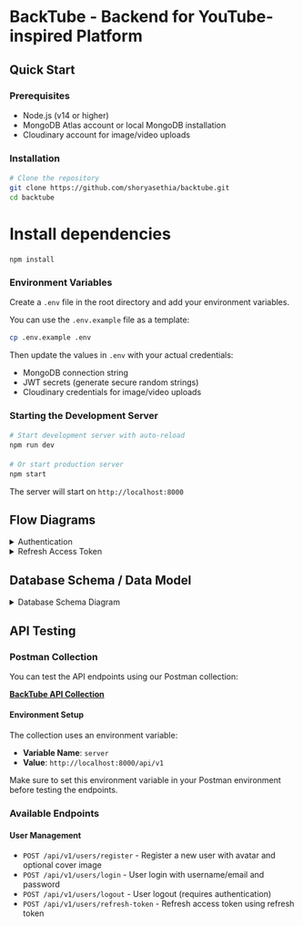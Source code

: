 # BackTube - Backend for YouTube-inspired Platform

## Quick Start

### Prerequisites
- Node.js (v14 or higher)
- MongoDB Atlas account or local MongoDB installation
- Cloudinary account for image/video uploads

### Installation
```bash
# Clone the repository
git clone https://github.com/shoryasethia/backtube.git
cd backtube
```
# Install dependencies
```
npm install
```
### Environment Variables
Create a `.env` file in the root directory and add your environment variables. 

You can use the `.env.example` file as a template:
```bash
cp .env.example .env
```

Then update the values in `.env` with your actual credentials:
- MongoDB connection string
- JWT secrets (generate secure random strings)
- Cloudinary credentials for image/video uploads

### Starting the Development Server
```bash
# Start development server with auto-reload
npm run dev

# Or start production server
npm start
```

The server will start on `http://localhost:8000`

## Flow Diagrams

<details>
<summary>Authentication</summary>

```mermaid
flowchart TD
    A[User Starts] --> B{Action?}
    
    %% Registration Flow
    B -->|Register| C[POST /api/v1/users/register]
    C --> D[Validate Required Fields]
    D --> E{Valid Data?}
    E -->|No| F[Return 400 Error]
    E -->|Yes| G[Check User Exists]
    G --> H{User Exists?}
    H -->|Yes| I[Return 409 Conflict]
    H -->|No| J[Upload Avatar to Cloudinary]
    J --> K{Avatar Upload Success?}
    K -->|No| L[Return 400 Error]
    K -->|Yes| M[Create User in DB]
    M --> N[Return User Data<br/>No Tokens Yet]
    
    %% Login Flow
    B -->|Login| O[POST /api/v1/users/login]
    O --> P[Extract username/email + password]
    P --> Q{Required Fields Present?}
    Q -->|No| R[Return 400 Error]
    Q -->|Yes| S[Find User in DB]
    S --> T{User Found?}
    T -->|No| U[Return 404 Error]
    T -->|Yes| V[Verify Password]
    V --> W{Password Valid?}
    W -->|No| X[Return 401 Error]
    W -->|Yes| Y[Generate Access Token<br/>expires: 1d]
    Y --> Z[Generate Refresh Token<br/>expires: 10d]
    Z --> AA[Save Refresh Token to DB]
    AA --> BB[Set HTTP-Only Cookies<br/>accessToken + refreshToken]
    BB --> CC[Return Success Response<br/>+ User Data + Tokens]
    
    %% Protected Route Access
    B -->|Access Protected Route| DD[Any Protected Endpoint]
    DD --> EE[Auth Middleware: verifyJWT]
    EE --> FF{Access Token in Cookie?}
    FF -->|No| GG{Token in Authorization Header?}
    GG -->|No| HH[Return 401 Unauthorized]
    GG -->|Yes| II[Extract Bearer Token]
    FF -->|Yes| JJ[Extract Cookie Token]
    II --> KK[Verify JWT Signature]
    JJ --> KK
    KK --> LL{Token Valid & Not Expired?}
    LL -->|No| MM[Return 401 Invalid Token]
    LL -->|Yes| NN[Decode User ID from Token]
    NN --> OO[Find User in DB]
    OO --> PP{User Found?}
    PP -->|No| QQ[Return 401 Invalid Token]
    PP -->|Yes| RR[Add User to req.user]
    RR --> SS[Continue to Protected Route]
    
    %% Logout Flow
    B -->|Logout| TT[POST /api/v1/users/logout]
    TT --> UU[Auth Middleware: verifyJWT]
    UU --> VV{Authentication Success?}
    VV -->|No| WW[Return 401 Unauthorized]
    VV -->|Yes| XX[Remove Refresh Token from DB<br/>$unset: refreshToken]
    XX --> YY[Clear accessToken Cookie]
    YY --> ZZ[Clear refreshToken Cookie]
    ZZ --> AAA[Return Success Response]
    
    %% Token Expiry Scenarios
    KK --> BBB{Token Expired?}
    BBB -->|Yes| CCC[JWT Library Throws<br/>TokenExpiredError]
    CCC --> DDD[Return 401 jwt expired]
    BBB -->|No| LL
    
    %% Styling
    classDef errorBox fill:#ffebee,stroke:#f44336,color:#000
    classDef successBox fill:#e8f5e8,stroke:#4caf50,color:#000
    classDef processBox fill:#e3f2fd,stroke:#2196f3,color:#000
    classDef decisionBox fill:#fff3e0,stroke:#ff9800,color:#000
    
    class F,I,L,R,U,X,HH,MM,QQ,WW,DDD errorBox
    class N,CC,SS,AAA successBox
    class C,D,G,J,M,O,P,S,V,Y,Z,AA,BB,DD,EE,II,JJ,KK,NN,OO,RR,TT,UU,XX,YY,ZZ processBox
    class B,E,H,K,Q,T,W,FF,GG,LL,PP,VV,BBB decisionBox
```

</details>

<details>
<summary>Refresh Access Token</summary>

```mermaid
flowchart TD
    A[Client Request] --> B[POST /api/v1/users/refresh-token]
    B --> C[Extract Refresh Token]
    C --> D{Token Source?}
    
    %% Token extraction
    D -->|From Cookie| E[req.cookies.refreshToken]
    D -->|From Body| F[req.body.refreshToken]
    E --> G[incomingRefreshToken]
    F --> G
    
    %% Validation
    G --> H{Token Present?}
    H -->|No| I[Return 401<br/>Unauthorized request]
    H -->|Yes| J[Verify JWT Signature]
    
    %% JWT Verification
    J --> K{Valid JWT?}
    K -->|No| L[JWT Error<br/>Invalid/Malformed]
    K -->|Yes| M[Decode Token Payload]
    
    %% User Validation
    M --> N[Extract User ID<br/>from decoded token]
    N --> O[Find User in Database<br/>User.findById]
    O --> P{User Exists?}
    P -->|No| Q[Return 401<br/>Invalid Refresh token]
    P -->|Yes| R[Compare Tokens]
    
    %% Token Comparison
    R --> S{incomingRefreshToken === user.refreshToken?}
    S -->|No| T[Return 401<br/>Token expired or used]
    S -->|Yes| U[Generate New Tokens]
    
    %% Token Generation
    U --> V[generateAccessAndRefreshTokens<br/>user._id]
    V --> W[Create New Access Token<br/>expires: 1d]
    W --> X[Create New Refresh Token<br/>expires: 10d]
    X --> Y[Save New Refresh Token<br/>to Database]
    
    %% Response
    Y --> Z[Set Cookie Options<br/>httpOnly: true, secure: true]
    Z --> AA[Set accessToken Cookie]
    AA --> BB[Set refreshToken Cookie]
    BB --> CC[Return Response<br/>200 + New Tokens]
    
    %% Error Handling
    J --> DD{JWT Error Type?}
    DD -->|TokenExpiredError| EE[Return 401<br/>jwt expired]
    DD -->|JsonWebTokenError| FF[Return 401<br/>Invalid token]
    DD -->|Other Error| GG[Return 401<br/>Error message]
    
    L --> HH[Return 401<br/>Invalid refresh token]
    EE --> HH
    FF --> HH
    GG --> HH
    
    %% Styling
    classDef errorBox fill:#ffebee,stroke:#f44336,color:#000
    classDef successBox fill:#e8f5e8,stroke:#4caf50,color:#000
    classDef processBox fill:#e3f2fd,stroke:#2196f3,color:#000
    classDef decisionBox fill:#fff3e0,stroke:#ff9800,color:#000
    classDef tokenBox fill:#f3e5f5,stroke:#9c27b0,color:#000
    
    class I,Q,T,EE,FF,GG,HH,L errorBox
    class CC successBox
    class B,C,E,F,G,J,M,N,O,R,U,V,W,X,Y,Z,AA,BB processBox
    class D,H,K,P,S,DD decisionBox
    class incomingRefreshToken,accessToken,refreshToken tokenBox
```

</details>

## Database Schema / Data Model

<details>
<summary>Database Schema Diagram</summary>

![Data Model](src/data-model/data-model.png)

</details>

## API Testing

### Postman Collection
You can test the API endpoints using our Postman collection:

**[BackTube API Collection](https://shoryasethia.postman.co/workspace/Shorya-Sethia's-Workspace~2988e049-8a94-4224-8f3b-baf9295c8093/collection/45179578-ef61529f-1127-4054-95bd-6102984a03d8?action=share&creator=45179578&active-environment=45179578-1756074b-0697-45b4-acd1-03fd72d67ace)**

#### Environment Setup
The collection uses an environment variable:
- **Variable Name**: `server`
- **Value**: `http://localhost:8000/api/v1`

Make sure to set this environment variable in your Postman environment before testing the endpoints.


### Available Endpoints

#### User Management
- `POST /api/v1/users/register` - Register a new user with avatar and optional cover image
- `POST /api/v1/users/login` - User login with username/email and password
- `POST /api/v1/users/logout` - User logout (requires authentication)
- `POST /api/v1/users/refresh-token` - Refresh access token using refresh token
